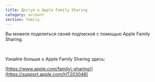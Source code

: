 ```yaml
---
title: Доступ к Apple Family Sharing
category: account
section: family
---
```

Вы можете поделиться своей подпиской с помощью Apple Family Sharing.

 

Узнайте больше о Apple Family Sharing здесь:

[https://www.apple.com/family\-sharing/](https://support.apple.com/HT203046)